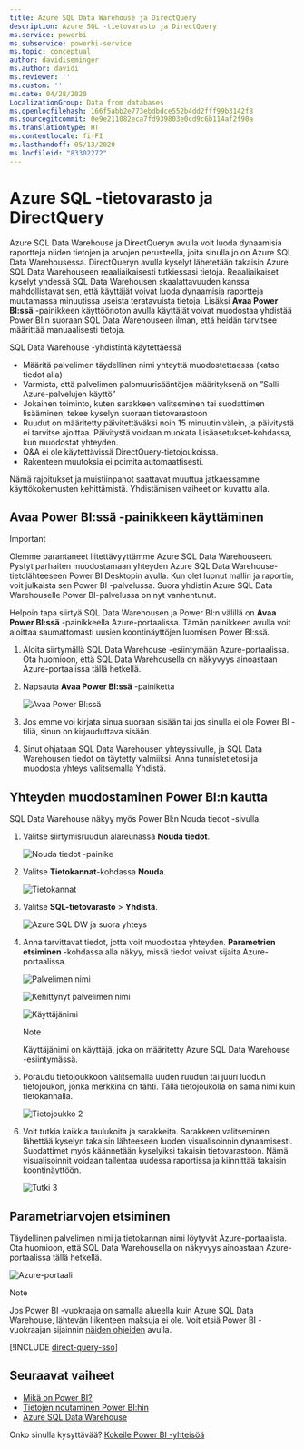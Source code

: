 ```yaml
---
title: Azure SQL Data Warehouse ja DirectQuery
description: Azure SQL -tietovarasto ja DirectQuery
ms.service: powerbi
ms.subservice: powerbi-service
ms.topic: conceptual
author: davidiseminger
ms.author: davidi
ms.reviewer: ''
ms.custom: ''
ms.date: 04/28/2020
LocalizationGroup: Data from databases
ms.openlocfilehash: 166f5abb2e773ebdbdce552b4dd2fff99b3142f8
ms.sourcegitcommit: 0e9e211082eca7fd939803e0cd9c6b114af2f90a
ms.translationtype: HT
ms.contentlocale: fi-FI
ms.lasthandoff: 05/13/2020
ms.locfileid: "83302272"
---
```

# <a name="azure-sql-data-warehouse-with-directquery"></a>Azure SQL -tietovarasto ja DirectQuery

Azure SQL Data Warehouse ja DirectQueryn avulla voit luoda dynaamisia raportteja niiden tietojen ja arvojen perusteella, joita sinulla jo on Azure SQL Data Warehousessa. DirectQueryn avulla kyselyt lähetetään takaisin Azure SQL Data Warehouseen reaaliaikaisesti tutkiessasi tietoja. Reaaliaikaiset kyselyt yhdessä SQL Data Warehousen skaalattavuuden kanssa mahdollistavat sen, että käyttäjät voivat luoda dynaamisia raportteja muutamassa minuutissa useista teratavuista tietoja. Lisäksi **Avaa Power BI:ssä** -painikkeen käyttöönoton avulla käyttäjät voivat muodostaa yhdistää Power BI:n suoraan SQL Data Warehouseen ilman, että heidän tarvitsee määrittää manuaalisesti tietoja.

SQL Data Warehouse -yhdistintä käytettäessä

* Määritä palvelimen täydellinen nimi yhteyttä muodostettaessa (katso tiedot alla)
* Varmista, että palvelimen palomuurisääntöjen määrityksenä on ”Salli Azure-palvelujen käyttö”
* Jokainen toiminto, kuten sarakkeen valitseminen tai suodattimen lisääminen, tekee kyselyn suoraan tietovarastoon
* Ruudut on määritetty päivitettäväksi noin 15 minuutin välein, ja päivitystä ei tarvitse ajoittaa.  Päivitystä voidaan muokata Lisäasetukset-kohdassa, kun muodostat yhteyden.
* Q&A ei ole käytettävissä DirectQuery-tietojoukoissa.
* Rakenteen muutoksia ei poimita automaattisesti.

Nämä rajoitukset ja muistiinpanot saattavat muuttua jatkaessamme käyttökokemusten kehittämistä. Yhdistämisen vaiheet on kuvattu alla.

## <a name="using-the-open-in-power-bi-button"></a>Avaa Power BI:ssä -painikkeen käyttäminen

> [!Important]
> Olemme parantaneet liitettävyyttämme Azure SQL Data Warehouseen.  Pystyt parhaiten muodostamaan yhteyden Azure SQL Data Warehouse-tietolähteeseen Power BI Desktopin avulla.  Kun olet luonut mallin ja raportin, voit julkaista sen Power BI -palvelussa.  Suora yhdistin Azure SQL Data Warehouselle Power BI-palvelussa on nyt vanhentunut.

Helpoin tapa siirtyä SQL Data Warehousen ja Power BI:n välillä on **Avaa Power BI:ssä** -painikkeella Azure-portaalissa. Tämän painikkeen avulla voit aloittaa saumattomasti uusien koontinäyttöjen luomisen Power BI:ssä.

1. Aloita siirtymällä SQL Data Warehouse -esiintymään Azure-portaalissa. Ota huomioon, että SQL Data Warehousella on näkyvyys ainoastaan Azure-portaalissa tällä hetkellä.

2. Napsauta **Avaa Power BI:ssä** -painiketta

    ![Avaa Power BI:ssä](media/service-azure-sql-data-warehouse-with-direct-connect/openinpowerbi.png)

3. Jos emme voi kirjata sinua suoraan sisään tai jos sinulla ei ole Power BI -tiliä, sinun on kirjauduttava sisään.

4. Sinut ohjataan SQL Data Warehousen yhteyssivulle, ja SQL Data Warehousen tiedot on täytetty valmiiksi. Anna tunnistetietosi ja muodosta yhteys valitsemalla Yhdistä.

## <a name="connecting-through-power-bi"></a>Yhteyden muodostaminen Power BI:n kautta

SQL Data Warehouse näkyy myös Power BI:n Nouda tiedot -sivulla. 

1. Valitse siirtymisruudun alareunassa **Nouda tiedot**.  

    ![Nouda tiedot -painike](media/service-azure-sql-data-warehouse-with-direct-connect/getdatabutton.png)

2. Valitse **Tietokannat**-kohdassa **Nouda**.

    ![Tietokannat](media/service-azure-sql-data-warehouse-with-direct-connect/databases.png)

3. Valitse **SQL-tietovarasto** \> **Yhdistä**.

    ![Azure SQL DW ja suora yhteys](media/service-azure-sql-data-warehouse-with-direct-connect/azuresqldatawarehouseconnect.png)

4. Anna tarvittavat tiedot, jotta voit muodostaa yhteyden. **Parametrien etsiminen** -kohdassa alla näkyy, missä tiedot voivat sijaita Azure-portaalissa.

    ![Palvelimen nimi](media/service-azure-sql-data-warehouse-with-direct-connect/servername.png)

    ![Kehittynyt palvelimen nimi](media/service-azure-sql-data-warehouse-with-direct-connect/servernamewithadvanced.png)

    ![Käyttäjänimi](media/service-azure-sql-data-warehouse-with-direct-connect/username.png)

   > [!NOTE]
   > Käyttäjänimi on käyttäjä, joka on määritetty Azure SQL Data Warehouse -esiintymässä.

5. Poraudu tietojoukkoon valitsemalla uuden ruudun tai juuri luodun tietojoukon, jonka merkkinä on tähti. Tällä tietojoukolla on sama nimi kuin tietokannalla.

    ![Tietojoukko 2](media/service-azure-sql-data-warehouse-with-direct-connect/dataset2.png)

6. Voit tutkia kaikkia taulukoita ja sarakkeita. Sarakkeen valitseminen lähettää kyselyn takaisin lähteeseen luoden visualisoinnin dynaamisesti. Suodattimet myös käännetään kyselyiksi takaisin tietovarastoon. Nämä visualisoinnit voidaan tallentaa uudessa raportissa ja kiinnittää takaisin koontinäyttöön.

    ![Tutki 3](media/service-azure-sql-data-warehouse-with-direct-connect/explore3.png)

## <a name="finding-parameter-values"></a>Parametriarvojen etsiminen

Täydellinen palvelimen nimi ja tietokannan nimi löytyvät Azure-portaalista. Ota huomioon, että SQL Data Warehousella on näkyvyys ainoastaan Azure-portaalissa tällä hetkellä.

![Azure-portaali](media/service-azure-sql-data-warehouse-with-direct-connect/azureportal.png)

> [!NOTE]
> Jos Power BI -vuokraaja on samalla alueella kuin Azure SQL Data Warehouse, lähtevän liikenteen maksuja ei ole. Voit etsiä Power BI -vuokraajan sijainnin [näiden ohjeiden](https://docs.microsoft.com/power-bi/service-admin-where-is-my-tenant-located) avulla.

[!INCLUDE [direct-query-sso](../includes/direct-query-sso.md)]

## <a name="next-steps"></a>Seuraavat vaiheet

* [Mikä on Power BI?](../fundamentals/power-bi-overview.md)  
* [Tietojen noutaminen Power BI:hin](service-get-data.md)  
* [Azure SQL Data Warehouse](/azure/sql-data-warehouse/sql-data-warehouse-overview-what-is/)

Onko sinulla kysyttävää? [Kokeile Power BI -yhteisöä](https://community.powerbi.com/)
